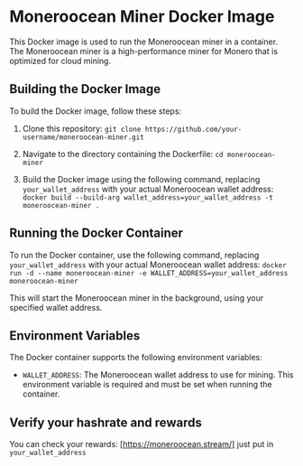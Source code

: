 # Moneroocean Miner Docker Image

This Docker image is used to run the Moneroocean miner in a container. The Moneroocean miner is a high-performance miner for Monero that is optimized for cloud mining.

## Building the Docker Image

To build the Docker image, follow these steps:

1. Clone this repository: ```git clone https://github.com/your-username/moneroocean-miner.git```


2. Navigate to the directory containing the Dockerfile:  ```cd moneroocean-miner```


3. Build the Docker image using the following command, replacing `your_wallet_address` with your actual Moneroocean wallet address: ```docker build --build-arg wallet_address=your_wallet_address -t moneroocean-miner .```


## Running the Docker Container

To run the Docker container, use the following command, replacing `your_wallet_address` with your actual Moneroocean wallet address: ```docker run -d --name moneroocean-miner -e WALLET_ADDRESS=your_wallet_address moneroocean-miner```


This will start the Moneroocean miner in the background, using your specified wallet address.

## Environment Variables

The Docker container supports the following environment variables:

- `WALLET_ADDRESS`: The Moneroocean wallet address to use for mining. This environment variable is required and must be set when running the container.

## Verify your hashrate and rewards

You can check your rewards: [https://moneroocean.stream/] just put in `your_wallet_address` 
